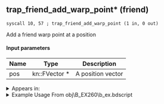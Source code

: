 ## trap_friend_add_warp_point* (friend)

`syscall 10, 57 ; trap_friend_add_warp_point (1 in, 0 out)`

Add a friend warp point at a position

#### Input parameters
| Name | Type | Description
|------|------|------------
| pos   | kn::FVector *   | A position vector




<details>
	<summary>Appears in:</summary>
| filename | Entity (obj)
|----------|-------------
| obj\B_EX260\b_ex.bdscript       | ((B) Xemnas (Armor))          

</details>

<details>
	<summary>Example Usage From obj\B_EX260\b_ex.bdscript</summary>
```plaintext
L873:
 pushFromPSp 48
 pushImmf 0
 pushImmf 160
 pushImmf 800
 pushImmf 1
 gosub 20, L1156
 pushFromPSp 32
 pushImm 62
 pushFromPSp 48
 syscall 1, 83 ; trap_obj_apply_bone_matrix (3 in, 1 out)
 memcpyToSp 16, 64
 pushFromPSp 64
 memcpyToSp 16, 48
 pushFromPSp 48
 pushImmf 200
 syscall 10, 56 ; trap_friend_invalidate_warp_point (2 in, 0 out)
 pushFromPSp 48
 pushImmf 0
 pushImmf 2000
 pushImmf 800
 pushImmf 1
 gosub 20, L1156
 pushFromPSp 32
 pushImm 62
 pushFromPSp 48
 syscall 1, 83 ; trap_obj_apply_bone_matrix (3 in, 1 out)
 memcpyToSp 16, 64
 pushFromPSp 64
 memcpyToSp 16, 48
 pushFromPSp 48
 syscall 10, 57 ; trap_friend_add_warp_point (1 in, 0 out)
 pushFromPSp 48
 pushImmf 600
 pushImmf 160
 pushImmf 800
 pushImmf 1
 gosub 20, L1156
 pushFromPSp 32
 pushImm 62
 pushFromPSp 48
 syscall 1, 83 ; trap_obj_apply_bone_matrix (3 in, 1 out)
 memcpyToSp 16, 64
 pushFromPSp 64
 memcpyToSp 16, 48
 pushFromPSp 48
 syscall 10, 57 ; trap_friend_add_warp_point (1 in, 0 out)
 pushFromPSp 48
 pushImmf -600
 pushImmf 160
 pushImmf 800
 pushImmf 1
 gosub 20, L1156
 pushFromPSp 32
 pushImm 62
 pushFromPSp 48
 syscall 1, 83 ; trap_obj_apply_bone_matrix (3 in, 1 out)
 memcpyToSp 16, 64
 pushFromPSp 64
 memcpyToSp 16, 48
 pushFromPSp 48
 syscall 10, 57 ; trap_friend_add_warp_point (1 in, 0 out)
 pushFromPSp 48
 pushImmf 0
 pushImmf 160
 pushImmf 1300
 pushImmf 1
 gosub 20, L1156
 pushFromPSp 32
 pushImm 62
 pushFromPSp 48
 syscall 1, 83 ; trap_obj_apply_bone_matrix (3 in, 1 out)
 memcpyToSp 16, 64
 pushFromPSp 64
 memcpyToSp 16, 48
 pushFromPSp 48
 syscall 10, 57 ; trap_friend_add_warp_point (1 in, 0 out)
 jmp L1090
```
</details>

